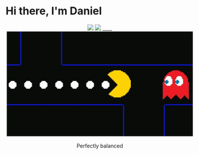 # Hi there, I'm Daniel






<div align="center">
    <img src="https://github-readme-stats.vercel.app/api?username=kingDaniel2004&count_private=true&show_icons=true&theme=onedark">
    <img src="https://github-readme-stats.vercel.app/api/top-langs/?username=kingDaniel2004&langs_count=8&theme=onedark">
    ____
    <img  src='tenor.gif'>
    <p>Perfectly balanced</p>
</div>

